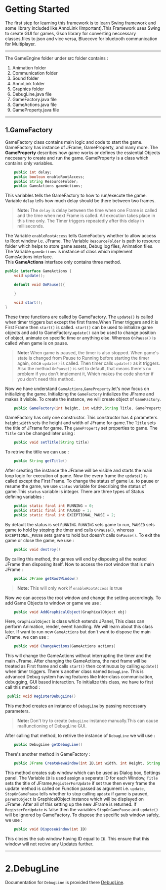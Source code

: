 # Getting Started

The first step for learning this framework is to learn Swing framework and some library included like AnnoLink (Important).This Framework uses Swing to create GUI for games, Gson library for converting neccessary classes,files to json and vice versa, Bluecove for bluetooth communication for Multiplayer.

---

The GameEngine folder under src folder contains :
1. Animation folder
2. Communication folder
3. Sound folder
4. AnnoLink folder
5. Graphics folder
6. DebugLine.java file
7. GameFactory.java file
8. GameActions.java file
9. GameProperty.java file

---

## 1.GameFactory

GameFactory class contains main logic and code to start the game. GameFactory has instance of JFrame, GameProperty, and many more. The **GameProperty** describes how game works or defines the essiential Objects neccesary to create and run the game. GameProperty is a class which contains only variables.
``` java
    public int delay;
    public boolean enableRootAccess;
    public String ResourceFolder;
    public GameActions gameActions;
```

This variables tells the GameFactory to how to run/execute the game. Variable `delay` tells how much delay should be there between two frames.
> **Note:** The `delay` is delay between the time when one Frame is called and the time when next Frame is called. All execution takes place in this time only. The Timer triggers repeatedly after this delay in milliseconds.

The Variable `enableRootAccess` tells GameFactory whether to allow access to Root window i.e. JFrame. 
The Variable `ResourceFolder` is path to resource folder which helps to store game assets, Debug log files, Animation files.
The Variable `gameActions` is instance of class which implement GameActions interface. <br>
This **GameActions** interface only contains three method.

``` java
public interface GameActions {
    void update();

    default void OnPause(){

    }

    void start();
}
```
These three functions are called by GameFactory.
The `update()` is called when timer triggers but except the first frame.When Timer triggers and it is First Frame then `start()` is called.
`start()` can be used to initialize game objects and add to GameFactory.`update()` can be used to change position of object, animate on specific time or anything else.
Whereas `OnPause()` is called when game is on pause.
> **Note:** When game is paused, the timer is also stopped. When game's state is changed from Pause to Running before starting the timer again, once `update()` is called. Then timer calls `update()` as it triggers. Also the method `OnPause()` is set to default, that means there's no problem if you don't implement it, Which makes the code shorter if you don't need this method.

Now we have understand `GameActions`,`GameProperty`.let's now focus on initializing the game.
Initializing the `GameFactory` intializes the JFrame and makes it visible.
To create the instance, we will create object of `GameFactory`.

``` java
    public GameFactory(int height, int width,String Title, GameProperty gameProperty)
```

GameFactory has only one constructor. This constructor has 4 parameters. `height`,`width` sets the height and width of JFrame for game.The `Title` sets the title of JFrame for game. The `gameProperty` set properties to game. The `Title` can be changed later using :
``` java
    public void setTitle(String title)
```
To retrive the titlle we can use :
``` java
    public String getTitle()
```
After creating the instance the JFrame will be visible and starts the main loop logic for execution of game.
Now the every frame the `update()` is called except the First Frame.
To change the status of game i.e. to pause or resume the game, we use `status` variable for describing the status of game.This `status` variable is integer.
There are three types of Status defining variables :
``` java
    public static final int RUNNING = 0;
    public static final int PAUSED = 1;
    public static final int EXCEPTIONAL_PAUSE = 2;
```
By default the status is set `RUNNING`. `RUNNING` sets game to run, `PAUSED` sets game to hold by stoping the timer and calls `OnPause()`, whereas `EXCEPTIONAL_PAUSE` sets game to hold but doesn't calls `OnPause()`.
To exit the game or close the game, we use :
``` java
    public void destroy()
```
By calling this method, the games will end by disposing all the nested JFrame then disposing itself. 
Now to access the root window that is main JFrame : 
``` java
    public JFrame getRootWindow()
```
> **Note:** This will only work if `enableRootAccess` is true

Now we can access the root window and change the setting accordingly.
To add Game Objects to window or game we use :
``` java
    public void AddGraphicalObject(GraphicalObject obj)
```
Here, `GraphicalObject` is class which extends JPanel, This class can perform Animation, render, event handling.
We will learn about this class later.
If want to run new `GameActions` but don't want to dispose the main JFrame. we can use :
``` java
    public void ChangeActions(GameActions actions)
```
This will change the GameActions without interrupting the timer and the main JFrame. After changing the GameActions, the next frame will be treated as First frame and calls `start()` then continuous by calling `update()` when timer triggers.
There's another class named `DebugLine`. This is advanced Debug system having features like Inter-class communication, debugging, GUI based interaction. To initialize this class, we have to first call this method :
``` java
 public void RegisterDebugLine()
```
This method creates an instance of `DebugLine` by passing neccessary parameters.
> **Note:** Don't try to create `DebugLine` instance manually.This can cause malfunctioning of DebugLine GUI.

After calling that method, to retrive the instance of `DebugLine` we will use :
```java
    public DebugLine getDebugLine()
```
There's another method in GameFactory :
```java
    public JFrame CreateNewWindow(int ID,int width, int Height, String Title, boolean RegisterForUpdate, boolean StopOnGamePause, Function update, GraphicalObject parentObject)
```
This method creates sub window which can be used as Dialog box, Settings panel. The Variable `ID` is used assign a seperate ID for each Window, `Title` sets the title of JFrame,`RegisterForUpdate` if set true then every frame the update method is called on Function passed as argument i.e. `update`, `StopOnGamePause` tells whether to stop calling `update` if game is paused, `parentObject` is GraphicalObject instance which will be displayed on JFrame. After all of this setting up the new JFrame is returned.
If `RegisterForUpdate` is false then the variables `StopOnGamePause` and `update()` will be ignored by GameFactory.
To dispose the specific sub window safely, we use :
``` java
    public void DisposeWindow(int ID)
```
This closes the sub window having ID equal to `ID`. This ensure that this window will not recive any Updates further.

---

# 2.DebugLine
Documentation for `DebugLine` is provided there [DebugLine](DebugLine.md).
